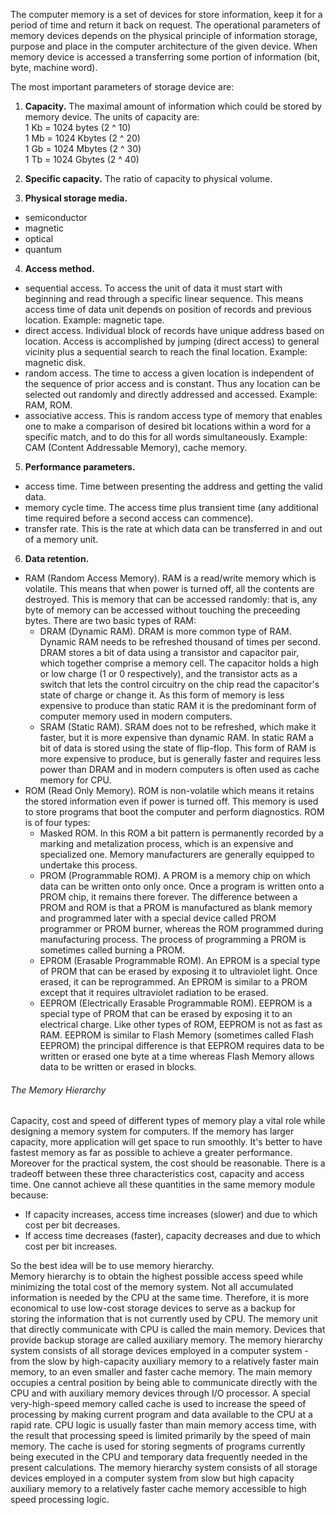 The computer memory is a set of devices for store information, keep it for a period of time and return it back on request.
The operational parameters of memory devices depends on the physical principle of information storage, purpose and place in the computer architecture of the given device.
When memory device is accessed a transferring some portion of information (bit, byte, machine word).

The most important parameters of storage device are:
1. **Capacity.** The maximal amount of information which could be stored by memory device. The units of capacity are:  
1 Kb = 1024 bytes (2 ^ 10)  
1 Mb = 1024 Kbytes (2 ^ 20)  
1 Gb = 1024 Mbytes (2 ^ 30)  
1 Tb = 1024 Gbytes (2 ^ 40)  

3. **Specific capacity.** The ratio of capacity to physical volume.

4. **Physical storage media.**
- semiconductor
- magnetic
- optical
- quantum

4. **Access method.**
- sequential access. To access the unit of data it must start with beginning and read through a specific linear sequence. This means access time of data unit depends on position of records and previous location.
Example: magnetic tape.
- direct access. Individual block of records have unique address based on location. Access is accomplished by jumping (direct access) to general vicinity plus a sequential search to reach the final location. 
Example: magnetic disk.
- random access. The time to access a given location is independent of the sequence of prior access and is constant. Thus any location can be selected out randomly and directly addressed and accessed.
Example: RAM, ROM.
- associative access. This is random access type of memory that enables one to make a comparison of desired bit locations within a word for a specific match, and to do this for all words simultaneously.
Example: CAM (Content Addressable Memory), cache memory.

5. **Performance parameters.**
- access time. Time between presenting the address and getting the valid data.
- memory cycle time. The access time plus transient time (any additional time required before a second access can commence).
- transfer rate. This is the rate at which data can be transferred in and out of a memory unit.

6. **Data retention.**
- RAM (Random Access Memory). RAM is a read/write memory which is volatile. This means that when power is turned off, all the contents are destroyed. This is memory that can be accessed randomly: that is, any byte of memory 
can be accessed without touching the preceeding bytes. There are two basic types of RAM:
    - DRAM (Dynamic RAM). DRAM is more common type of RAM. Dynamic RAM needs to be refreshed thousand of times per second. DRAM stores a bit of data using a transistor and capacitor pair, which together comprise a memory cell. 
The capacitor holds a high or low charge (1 or 0 respectively), and the transistor acts as a switch that lets the control circuitry on the chip read the capacitor's state of charge or change it. As this form of memory is 
less expensive to produce than static RAM it is the predominant form of computer memory used in modern computers.
    - SRAM (Static RAM). SRAM does not to be refreshed, which make it faster, but it is more expensive than dynamic RAM. In static RAM a bit of data is stored using the state of flip-flop. This form of RAM is more expensive to 
produce, but is generally faster and requires less power than DRAM and in modern computers is often used as cache memory for CPU.
- ROM (Read Only Memory). ROM is non-volatile which means it retains the stored information even if power is turned off. This memory is used to store programs that boot the computer and perform diagnostics. ROM is of four 
types:
    - Masked ROM. In this ROM a bit pattern is permanently recorded by a marking and metalization process, which is an expensive and specialized one. Memory manufacturers are generally equipped to undertake this process.
    - PROM (Programmable ROM). A PROM is a memory chip on which data can be written onto only once. Once a program is written onto a PROM chip, it remains there forever. The difference between a PROM and ROM is that a PROM is 
manufactured as blank memory and programmed later with a special device called PROM programmer or PROM burner, whereas the ROM programmed during manufacturing process. The process of programming a PROM is sometimes called 
burning a PROM.
    - EPROM (Erasable Programmable ROM). An EPROM is a special type of PROM that can be erased by exposing it to ultraviolet light. Once erased, it can be reprogrammed. An EPROM is similar to a PROM except that it requires 
ultraviolet radiation to be erased.
    - EEPROM (Electrically Erasable Programmable ROM). EEPROM is a special type of PROM that can be erased by exposing it to an electrical charge. Like other types of ROM, EEPROM is not as fast as RAM. EEPROM is similar to 
Flash Memory (sometimes called Flash EEPROM) the principal difference is that EEPROM requires data to be written or erased one byte at a time whereas Flash Memory allows data to be written or erased in blocks.


###### The Memory Hierarchy
Capacity, cost and speed of different types of memory play a vital role while designing a memory system for computers. If the memory has larger capacity, more application will get space to run smoothly. It's better 
to have fastest memory as far as possible to achieve a greater performance. Moreover for the practical system, the cost should be reasonable. There is a tradeoff between these three characteristics cost, capacity and 
access time. One cannot achieve all these quantities in the same memory module because:
- If capacity increases, access time increases (slower) and due to which cost per bit decreases.
- If access time decreases (faster), capacity decreases and due to which cost per bit increases.

So the best idea will be to use memory hierarchy.  
Memory hierarchy is to obtain the highest possible access speed while minimizing the total cost of the memory system. Not all accumulated information is needed by the CPU at the same time. Therefore, it is more economical 
to use low-cost storage devices to serve as a backup for storing the information that is not currently used by CPU. The memory unit that directly communicate with CPU is called the main memory. Devices that provide backup 
storage are called auxiliary memory. The memory hierarchy system consists of all storage devices employed in a computer system - from the slow by high-capacity auxiliary memory to a relatively faster main memory, to an even 
smaller and faster cache memory. The main memory occupies a central position by being able to communicate directly with the CPU and with auxiliary memory devices through I/O processor. A special very-high-speed memory called 
cache is used to increase the speed of processing by making current program and data available to the CPU at a rapid rate. CPU logic is usually faster than main memory access time, with the result that processing speed is 
limited primarily by the speed of main memory. The cache is used for storing segments of programs currently being executed in the CPU and temporary data frequently needed in the present calculations. The memory hierarchy 
system consists of all storage devices employed in a computer system from slow but high capacity auxiliary memory to a relatively faster cache memory accessible to high speed processing logic.
